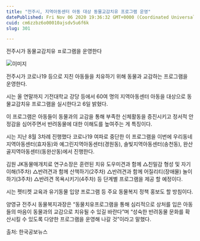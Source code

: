 ```yaml
---
title: "전주시, 지역아동센터 아동 대상 동물교감치유 프로그램 운영"
datePublished: Fri Nov 06 2020 19:36:32 GMT+0000 (Coordinated Universal Time)
cuid: cm6zzbz6o00010ajsdv5u6f6k
slug: 301

---
```



전주시가 동물교감치유 ㅍ로그램을 운영한다

![이미지](https://cdn.hashnode.com/res/hashnode/image/upload/v1739247963815/1d1bfb15-0450-4234-be8d-f794507b31ab.jpeg)

전주시가 코로나19 등으로 지친 아동들을 치유하기 위해 동물과 교감하는 프로그램을 운영한다.

시는 올 연말까지 기전대학교 강당 등에서 60여 명의 지역아동센터 아동을 대상으로 동물교감치유 프로그램을 실시한다고 6일 밝혔다.

이 프로그램은 아동들이 동물과의 교감을 통해 부족한 신체활동을 증진시키고 정서적 안정감을 심어주면서 반려동물에 대한 이해도를 높여주는 게 특징이다.

시는 지난 8월 3차례 진행했다 코로나19 여파로 중단한 이 프로그램을 이번에 우리동네지역아동센터(효자동)와 예그린지역아동센터(경원동), 솔빛지역아동센터(송천동), 완산골지역아동센터(동완산동)에서 진행한다.

김원 JK동물매개치료 연구소장은 훈련된 치유 도우미견과 함께 △친밀감 형성 및 자기이해(1주차) △반려견과 함께 산책하기(2주차) △반려견과 함께 어질리티(장애물) 놀이하기(3주차) △반려견 목욕시키기(4주차) 등 단계별 프로그램을 제공 할 예정이다.

시는 펫티켓 교육과 유기동물 입양 프로그램 등 주요 동물복지 정책 홍보도 할 방침이다.

양영규 전주시 동물복지과장은 “동물치유프로그램을 통해 심리적으로 상처를 입은 아동들의 마음이 동물과의 교감으로 치유될 수 있길 바란다”며 “성숙한 반려동물 문화를 확산시킬 수 있도록 다양한 프로그램을 운영해 나갈 것”이라고 말했다.

출처: 한국공보뉴스